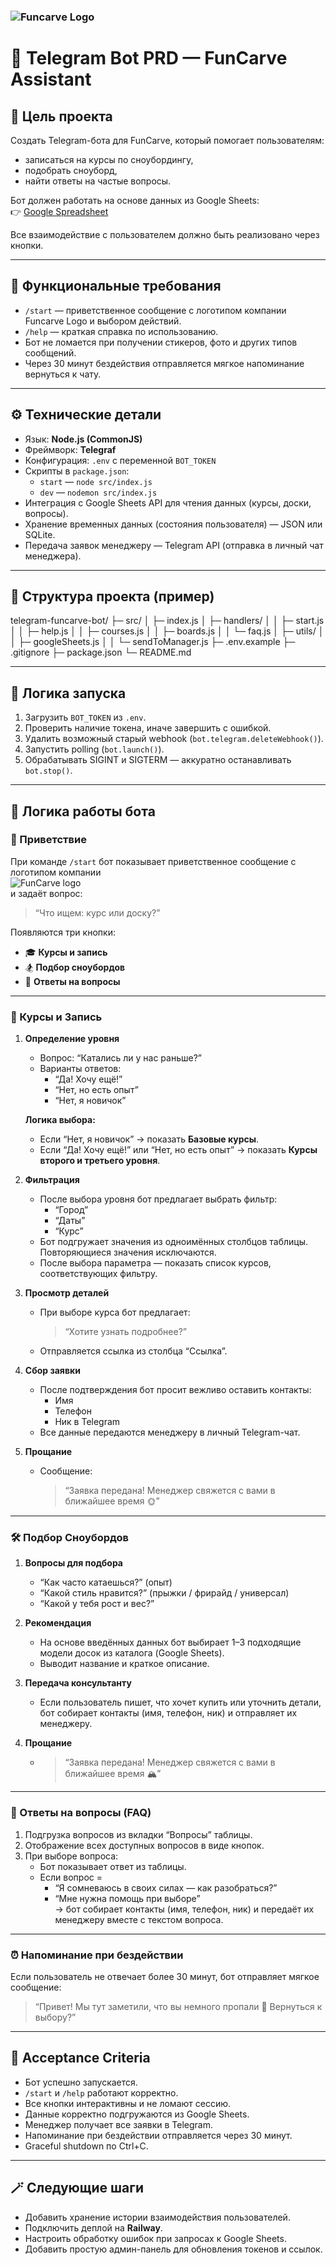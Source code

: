 

### ![Funcarve Logo](https://funcarve.ru/wp-content/uploads/logo-ru-bl-to-svg-1.svg)

# 🎿 Telegram Bot PRD — FunCarve Assistant

## 🎯 Цель проекта

Создать Telegram-бота для FunCarve, который помогает пользователям:
- записаться на курсы по сноубордингу,
- подобрать сноуборд,
- найти ответы на частые вопросы.

Бот должен работать на основе данных из Google Sheets:  
👉 [Google Spreadsheet](https://docs.google.com/spreadsheets/d/1O9dpdrVOTW37ID3Y_RGAUTVJDBXRa3E3GW8O-jO8z6Q/edit?usp=sharing)

Все взаимодействие с пользователем должно быть реализовано через кнопки.

---

## 🧩 Функциональные требования

* `/start` — приветственное сообщение с логотипом компании Funcarve Logo и выбором действий.
* `/help` — краткая справка по использованию.
* Бот не ломается при получении стикеров, фото и других типов сообщений.
* Через 30 минут бездействия отправляется мягкое напоминание вернуться к чату.

---

## ⚙️ Технические детали

* Язык: **Node.js (CommonJS)**
* Фреймворк: **Telegraf**
* Конфигурация: `.env` с переменной `BOT_TOKEN`
* Скрипты в `package.json`:
  * `start` — `node src/index.js`
  * `dev` — `nodemon src/index.js`
* Интеграция с Google Sheets API для чтения данных (курсы, доски, вопросы).
* Хранение временных данных (состояния пользователя) — JSON или SQLite.
* Передача заявок менеджеру — Telegram API (отправка в личный чат менеджера).

---

## 📁 Структура проекта (пример)
telegram-funcarve-bot/
├─ src/
│ ├─ index.js
│ ├─ handlers/
│ │ ├─ start.js
│ │ ├─ help.js
│ │ ├─ courses.js
│ │ ├─ boards.js
│ │ └─ faq.js
│ ├─ utils/
│ │ ├─ googleSheets.js
│ │ └─ sendToManager.js
├─ .env.example
├─ .gitignore
├─ package.json
└─ README.md


---

## 🚀 Логика запуска

1. Загрузить `BOT_TOKEN` из `.env`.
2. Проверить наличие токена, иначе завершить с ошибкой.
3. Удалить возможный старый webhook (`bot.telegram.deleteWebhook()`).
4. Запустить polling (`bot.launch()`).
5. Обрабатывать SIGINT и SIGTERM — аккуратно останавливать `bot.stop()`.

---

## 🧠 Логика работы бота

### 👋 Приветствие
При команде `/start` бот показывает приветственное сообщение с логотипом компании  
![FunCarve logo](https://funcarve.ru/wp-content/uploads/logo-ru-bl-to-svg-1.svg)  
и задаёт вопрос:  
> “Что ищем: курс или доску?”

Появляются три кнопки:
- 🎓 **Курсы и запись**
- 🏂 **Подбор сноубордов**
- 💬 **Ответы на вопросы**

---

### 🌟 Курсы и Запись

1. **Определение уровня**
   - Вопрос: “Катались ли у нас раньше?”
   - Варианты ответов:
     - “Да! Хочу ещё!”
     - “Нет, но есть опыт”
     - “Нет, я новичок”

   **Логика выбора:**
   - Если “Нет, я новичок” → показать **Базовые курсы**.
   - Если “Да! Хочу ещё!” или “Нет, но есть опыт” → показать **Курсы второго и третьего уровня**.

2. **Фильтрация**
   - После выбора уровня бот предлагает выбрать фильтр:
     - “Город”
     - “Даты”
     - “Курс”
   - Бот подгружает значения из одноимённых столбцов таблицы.  
     Повторяющиеся значения исключаются.
   - После выбора параметра — показать список курсов, соответствующих фильтру.

3. **Просмотр деталей**
   - При выборе курса бот предлагает:
     > “Хотите узнать подробнее?”
   - Отправляется ссылка из столбца “Ссылка”.

4. **Сбор заявки**
   - После подтверждения бот просит вежливо оставить контакты:
     - Имя
     - Телефон
     - Ник в Telegram
   - Все данные передаются менеджеру в личный Telegram-чат.

5. **Прощание**
   - Сообщение:
     > “Заявка передана! Менеджер свяжется с вами в ближайшее время 🌞”

---

### 🛠️ Подбор Сноубордов

1. **Вопросы для подбора**
   - “Как часто катаешься?” (опыт)
   - “Какой стиль нравится?” (прыжки / фрирайд / универсал)
   - “Какой у тебя рост и вес?”

2. **Рекомендация**
   - На основе введённых данных бот выбирает 1–3 подходящие модели досок из каталога (Google Sheets).
   - Выводит название и краткое описание.

3. **Передача консультанту**
   - Если пользователь пишет, что хочет купить или уточнить детали, бот собирает контакты (имя, телефон, ник) и отправляет их менеджеру.

4. **Прощание**
   - > “Заявка передана! Менеджер свяжется с вами в ближайшее время 🏔️”

---

### 💬 Ответы на вопросы (FAQ)

1. Подгрузка вопросов из вкладки “Вопросы” таблицы.
2. Отображение всех доступных вопросов в виде кнопок.
3. При выборе вопроса:
   - Бот показывает ответ из таблицы.
   - Если вопрос =  
     - “Я сомневаюсь в своих силах — как разобраться?”  
     - “Мне нужна помощь при выборе”  
     → бот собирает контакты (имя, телефон, ник) и передаёт их менеджеру вместе с текстом вопроса.

---

### ⏰ Напоминание при бездействии
Если пользователь не отвечает более 30 минут, бот отправляет мягкое сообщение:
> “Привет! Мы тут заметили, что вы немного пропали 🙂 Вернуться к выбору?”

---

## 📜 Acceptance Criteria

* Бот успешно запускается.
* `/start` и `/help` работают корректно.
* Все кнопки интерактивны и не ломают сессию.
* Данные корректно подгружаются из Google Sheets.
* Менеджер получает все заявки в Telegram.
* Напоминание при бездействии отправляется через 30 минут.
* Graceful shutdown по Ctrl+C.

---

## 🪄 Следующие шаги

* Добавить хранение истории взаимодействия пользователей.
* Подключить деплой на **Railway**.
* Настроить обработку ошибок при запросах к Google Sheets.
* Добавить простую админ-панель для обновления токенов и ссылок.



